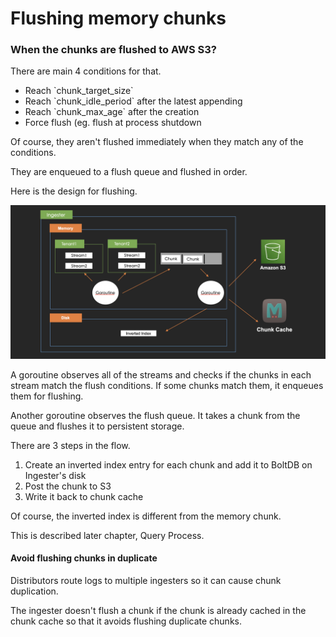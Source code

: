 # Flushing memory chunks

### When the chunks are flushed to AWS S3?

There are main 4 conditions for that.

* Reach \`chunk\_target\_size\`
* Reach \`chunk\_idle\_period\` after the latest appending
* Reach \`chunk\_max\_age\` after the creation
* Force flush (eg. flush at process shutdown

Of course, they aren't flushed immediately when they match any of the conditions.

They are enqueued to a flush queue and flushed in order.

Here is the design for flushing.

![](<../.gitbook/assets/ingestion-process-flush-design.png>)

A goroutine observes all of the streams and checks if the chunks in each stream match the flush conditions. If some chunks match them, it enqueues them for flushing.

Another goroutine observes the flush queue. It takes a chunk from the queue and flushes it to persistent storage.

There are 3 steps in the flow.

1. Create an inverted index entry for each chunk and add it to BoltDB on Ingester's disk
2. Post the chunk to S3
3. Write it back to chunk cache

Of course, the inverted index is different from the memory chunk.

This is described later chapter, Query Process.

#### Avoid flushing chunks in duplicate

Distributors route logs to multiple ingesters so it can cause chunk duplication.

The ingester doesn't flush a chunk if the chunk is already cached in the chunk cache so that it avoids flushing duplicate chunks.

